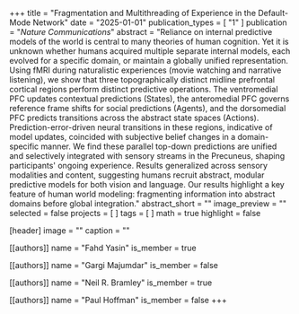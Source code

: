 +++
title = "Fragmentation and Multithreading of Experience in the Default-Mode Network"
date = "2025-01-01"
publication_types = [ "1" ]
publication = "_Nature Communications_"
abstract = "Reliance on internal predictive models of the world is central to many theories of human cognition. Yet it is unknown whether humans acquired multiple separate internal models, each evolved for a specific domain, or maintain a globally unified representation. Using fMRI during naturalistic experiences (movie watching and narrative listening), we show that three topographically distinct midline prefrontal cortical regions perform distinct predictive operations. The ventromedial PFC updates contextual predictions (States), the anteromedial PFC governs reference frame shifts for social predictions (Agents), and the dorsomedial PFC predicts transitions across the abstract state spaces (Actions). Prediction-error-driven neural transitions in these regions, indicative of model updates, coincided with subjective belief changes in a domain-specific manner. We find these parallel top-down predictions are unified and selectively integrated with sensory streams in the Precuneus, shaping participants' ongoing experience. Results generalized across sensory modalities and content, suggesting humans recruit abstract, modular predictive models for both vision and language. Our results highlight a key feature of human world modeling: fragmenting information into abstract domains before global integration."
abstract_short = ""
image_preview = ""
selected = false
projects = [ ]
tags = [ ]
math = true
highlight = false

[header]
image = ""
caption = ""

[[authors]]
name = "Fahd Yasin"
is_member = true

[[authors]]
name = "Gargi Majumdar"
is_member = false

[[authors]]
name = "Neil R. Bramley"
is_member = true

[[authors]]
name = "Paul Hoffman"
is_member = false
+++

